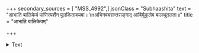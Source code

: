 +++
secondary_sources = [ "MSS_4992",]
jsonClass = "Subhaashita"
text = "आभाति बालिकेयं पाणिस्पर्शेन पुलकितावयवा।  \nअभिनववसन्तसङ्गाद् आविर्मुकुलेव बालचूतलता॥"
title = "आभाति बालिकेयम्"

+++

<details><summary>Text</summary>

आभाति बालिकेयं पाणिस्पर्शेन पुलकितावयवा।  
अभिनववसन्तसङ्गाद् आविर्मुकुलेव बालचूतलता॥
</details>
